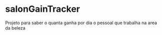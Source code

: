 # salonGainTracker
Projeto para saber o quanta ganha por dia o pessoal que trabalha na area da beleza
